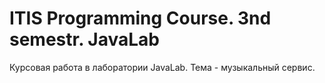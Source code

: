 # ITIS Programming Course. 3nd semestr. JavaLab

Курсовая работа в лаборатории JavaLab. Тема - музыкальный сервис.
